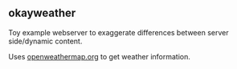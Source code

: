 ## okayweather

Toy example webserver to exaggerate differences between server side/dynamic content.

Uses [openweathermap.org](https://openweathermap.org/api) to get weather information.
